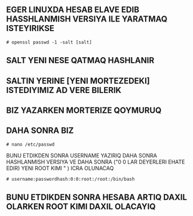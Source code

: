 ## EGER LINUXDA HESAB ELAVE EDIB HASSHLANMISH VERSIYA ILE YARATMAQ ISTEYIRIKSE 


    # openssl passwd -1 -salt [salt]   


  ## SALT YENI NESE QATMAQ HASHLANIR
  ## SALTIN YERINE [YENI MORTEZEDEKI] ISTEDIYIMIZ AD VERE BILERIK
## BIZ YAZARKEN MORTERIZE QOYMURUQ


## DAHA SONRA BIZ 
    
    # nano /etc/passwd

 BUNU ETDIKDEN SONRA USERNAME YAZIRIQ DAHA SONRA HASHLANMISH VERSIYA VE DAHA SONRA ("0 0 LAR DEYERLERI EHATE EDIR) YENI ROOT KIMI " ) ICRA OLUNACAQ 

    # username:passwordhash:0:0:root:/root:/bin/bash

  ## BUNU ETDIKDEN SONRA HESABA ARTIQ DAXIL OLARKEN ROOT KIMI DAXIL OLACAYIQ

